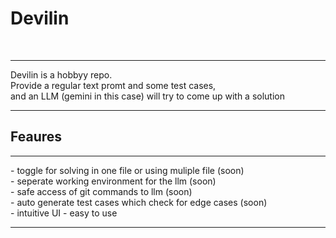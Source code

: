 <h1>Devilin</h1><br>
<hr>
Devilin is a hobbyy repo.<br>
Provide a regular text promt and some test cases,<br>
and an LLM (gemini in this case) will try to come up with a solution<br>
<hr>
<h2>Feaures</h2>
<hr>
- toggle for solving in one file or using muliple file (soon)<br>
- seperate working environment for the llm (soon)<br>
- safe access of git commands to llm (soon)<br>
- auto generate test cases which check for edge cases (soon)<br>
- intuitive UI
- easy to use
<hr>
